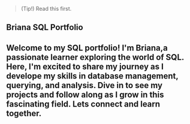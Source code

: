> (Tip!)
> Read this first.

## Briana SQL Portfolio

## Welcome to my SQL portfolio! I'm Briana,a passionate learner exploring the world of SQL. Here, I'm excited to share my journey as I develope my skills in database management, querying, and analysis. Dive in to see my projects and follow along as I grow in this fascinating field. Lets connect and learn together.
